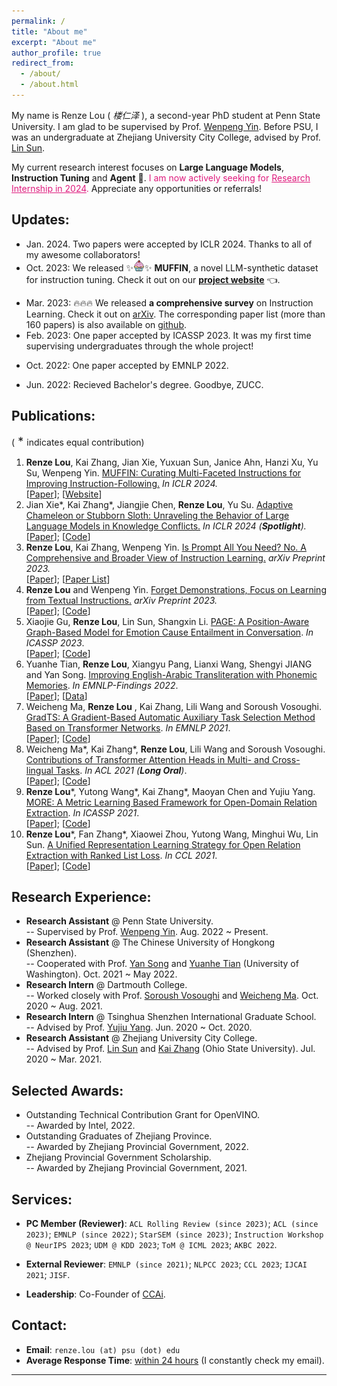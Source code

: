 ```yaml
---
permalink: /
title: "About me"
excerpt: "About me"
author_profile: true
redirect_from: 
  - /about/
  - /about.html
---
```


My name is Renze Lou ( *楼仁泽* ), a second-year PhD student at Penn State University. I am glad to be supervised by Prof. [Wenpeng Yin](https://sites.google.com/site/yinwenpeng1987/). Before PSU, I was an undergraduate at Zhejiang University City College, advised by Prof. [Lin Sun](https://scholar.google.com/citations?user=48cqMXkAAAAJ&hl=en).

My current research interest focuses on **Large Language Models**, **Instruction Tuning** and **Agent** 🤖. <font color="#df1a7d">I am now actively seeking for <u>Research Internship in 2024</u>.</font> Appreciate any opportunities or referrals!

<!-- I am actively looking for research collaborators (no matter PhD, master, or undergraduate students). If you are interested, feel free to reach out via email 🤗. -->


## Updates:
<!-- - **<font color="#dd0000">Important: Our group will move to Penn State University (PSU) in Jan. 2023, and welcome more new members in the future!</font><br/>** -->
- Jan. 2024. Two papers were accepted by ICLR 2024. Thanks to all of my awesome collaborators!
- Oct. 2023: We released ✨<img src="./../images/cupcake.png" width="18" height="18">✨ **MUFFIN**, a novel LLM-synthetic dataset for instruction tuning. Check it out on our **[project website](https://renzelou.github.io/Muffin/)** 👈.
<!-- - Mar. 2023: 🔥🔥🔥 <font color="#dd0000">We released a comprehensive</font> **[reading list](https://github.com/RenzeLou/awesome-instruction-learning)** <font color="#dd0000">(more than 160 papers) on Instruction Learning!</font> The corresponding survey is available **[here](https://arxiv.org/abs/2303.10475)** 👈. -->
- Mar. 2023: 🔥🔥🔥 We released **a comprehensive survey** on Instruction Learning. Check it out on [arXiv](https://arxiv.org/abs/2303.10475). The corresponding paper list (more than 160 papers) is also available on [github](https://github.com/RenzeLou/awesome-instruction-learning).
- Feb. 2023: One paper accepted by ICASSP 2023. It was my first time supervising undergraduates through the whole project!
<!-- - Jan. 2023: Our group moved to Penn State University.  -->
- Oct. 2022: One paper accepted by EMNLP 2022.
<!-- - Aug. 2022: Began my PhD journey at Temple University. -->
<!-- - Jun. 2022: Two papers submitted to EMNLP 2022. -->
- Jun. 2022: Recieved Bachelor's degree. Goodbye, ZUCC.
<!-- - May 2022: **I received several Ph.D. offers and chose Temple University finally.**    -->
<!-- - Jan. 2022: Awarded "Outstanding Technical Contribution" from Intel. -->
<!-- - Oct. 2021: I came to CUHK-SZ and recieved a research assistantship. -->
<!-- -  advised by Prof. Yan Song. -->
<!-- Grant for OpenVINO -->

<!-- 
- Mar. 2022: Released a collation of massive QA corpora (i.e., [Datasets for Question Answering](https://github.com/RenzeLou/Datasets-for-Question-Answering)).
- Aug. 2021: **One of my works was accepted by EMNLP 2021.**
-->


## Publications:

(<font size=4> * </font> indicates equal contribution)

1. **Renze Lou**, Kai Zhang, Jian Xie, Yuxuan Sun, Janice Ahn, Hanzi Xu, Yu Su, Wenpeng Yin. <u>MUFFIN: Curating Multi-Faceted Instructions for Improving Instruction-Following.</u> *In ICLR 2024.* <br> [[Paper](https://arxiv.org/abs/2312.02436)]; [[Website](https://renzelou.github.io/Muffin/)]
2. Jian Xie*, Kai Zhang*, Jiangjie Chen, **Renze Lou**, Yu Su. <u>Adaptive Chameleon or Stubborn Sloth: Unraveling the Behavior of Large Language Models in Knowledge Conflicts.</u> *In ICLR 2024 (**Spotlight**).* <br> [[Paper](https://arxiv.org/pdf/2305.13300.pdf)]; [[Code](https://github.com/OSU-NLP-Group/LLM-Knowledge-Conflict)]
3. **Renze Lou**, Kai Zhang, Wenpeng Yin. <u>Is Prompt All You Need? No. A Comprehensive and Broader View of Instruction Learning.</u> *arXiv Preprint 2023.* <br> [[Paper](https://arxiv.org/pdf/2303.10475.pdf)]; [[Paper List](https://github.com/RenzeLou/awesome-instruction-learning)]
4. **Renze Lou** and Wenpeng Yin. <u>Forget Demonstrations, Focus on Learning from Textual Instructions.</u> *arXiv Preprint 2023.* <br> [[Paper](https://arxiv.org/abs/2308.03795)]; [[Code](https://github.com/RenzeLou/Pick-Rank)]
5. Xiaojie Gu, **Renze Lou**, Lin Sun, Shangxin Li. <u>PAGE: A Position-Aware Graph-Based Model for Emotion Cause Entailment in Conversation</u>. *In ICASSP 2023*. <br> [[Paper](https://arxiv.org/abs/2303.01795)]; [[Code](https://github.com/XiaojieGu/PAGE)]
6. Yuanhe Tian, **Renze Lou**, Xiangyu Pang, Lianxi Wang, Shengyi JIANG and Yan Song. <u>Improving English-Arabic Transliteration with Phonemic Memories</u>. *In EMNLP-Findings 2022*. <br> [[Paper](https://aclanthology.org/2022.findings-emnlp.238)]; [[Data](https://github.com/synlp/EATrans)]
7. Weicheng Ma, **Renze Lou** , Kai Zhang, Lili Wang and Soroush Vosoughi. <u>GradTS: A Gradient-Based Automatic Auxiliary Task Selection Method Based on Transformer Networks</u>. *In EMNLP 2021*. <br> [[Paper](https://aclanthology.org/2021.emnlp-main.455/)]; [[Code](https://github.com/RenzeLou/GradTS)]
8. Weicheng Ma\*, Kai Zhang\*, **Renze Lou**, Lili Wang and Soroush Vosoughi. <u>Contributions of Transformer Attention Heads in Multi- and Cross-lingual Tasks</u>. *In ACL 2021 (**Long Oral**)*. <br> [[Paper](https://aclanthology.org/2021.acl-long.152/)]; [[Code](https://github.com/hikari-NYU/Contributions-of-Transformer-Attention-Heads-in-Multi--and-Cross-lingual-Tasks)]
9. **Renze Lou**\*, Yutong Wang\*, Kai Zhang\*, Maoyan Chen and Yujiu Yang. <u>MORE: A Metric Learning Based Framework for Open-Domain Relation Extraction</u>. *In ICASSP 2021*. <br> [[Paper](https://arxiv.org/abs/2206.00289)]; [[Code](https://github.com/RenzeLou/MORE)]
10. **Renze Lou**\*, Fan Zhang\*, Xiaowei Zhou, Yutong Wang, Minghui Wu, Lin Sun. <u>A Unified Representation Learning Strategy for Open Relation Extraction with Ranked List Loss</u>. *In CCL 2021*. <br> [[Paper](https://aclanthology.org/2021.ccl-1.98/)]; [[Code](https://github.com/RenzeLou/MORE)]

## Research Experience:
- **Research Assistant** @ Penn State University. <br> \-- Supervised by Prof. [Wenpeng Yin](https://scholar.google.com/citations?user=mRg16LkAAAAJ&hl=en). Aug. 2022 ~ Present.
- **Research Assistant** @ The Chinese University of Hongkong (Shenzhen). <br> \-- Cooperated with Prof. [Yan Song](https://scholar.google.com.hk/citations?hl=en&user=MsRp7g0AAAAJ) and [Yuanhe Tian](https://scholar.google.com/citations?user=5GCwWZ8AAAAJ&hl=en) (University of Washington). Oct. 2021 ~ May 2022. 
- **Research Intern** @ Dartmouth College. <br> \-- Worked closely with Prof. [Soroush Vosoughi](https://scholar.google.com.hk/citations?user=45DAXkwAAAAJ&hl=en) and [Weicheng Ma](https://scholar.google.com.hk/citations?user=njnBrb4AAAAJ&hl=en). Oct. 2020 ~ Aug. 2021. 
- **Research Intern** @ Tsinghua Shenzhen International Graduate School. <br> \-- Advised by Prof. [Yujiu Yang](https://scholar.google.com.hk/citations?hl=en&user=4gH3sxsAAAAJ). Jun. 2020 ~ Oct. 2020. 
- **Research Assistant** @ Zhejiang University City College. <br> \-- Advised by Prof. [Lin Sun](https://scholar.google.com/citations?user=48cqMXkAAAAJ&hl=en) and [Kai Zhang](https://scholar.google.com/citations?user=sDnAIsgAAAAJ&hl=en) (Ohio State University). Jul. 2020 ~ Mar. 2021. 


## Selected Awards:
- Outstanding Technical Contribution Grant for OpenVINO. <br> \-- Awarded by Intel, 2022.
- Outstanding Graduates of Zhejiang Province. <br> \-- Awarded by Zhejiang Provincial Government, 2022.
- Zhejiang Provincial Government Scholarship. <br> \-- Awarded by Zhejiang Provincial Government, 2021.
  
## Services:
- **PC Member (Reviewer)**: `ACL Rolling Review (since 2023)`; `ACL (since 2023)`; `EMNLP (since 2022)`; `StarSEM (since 2023)`; `Instruction Workshop @ NeurIPS 2023`; `UDM @ KDD 2023`; `ToM @ ICML 2023`; `AKBC 2022`.

- **External Reviewer**: `EMNLP (since 2021)`; `NLPCC 2023`; `CCL 2023`; `IJCAI 2021`; `JISF`.

- **Leadership**: Co-Founder of [CCAi](https://github.com/ZUCC-AI).


## Contact:
- **Email**: `renze.lou (at) psu (dot) edu`
- **Average Response Time**: <u>within 24 hours</u> (I constantly check my email).


------------

<script type='text/javascript' id='clustrmaps' src='//cdn.clustrmaps.com/map_v2.js?cl=ffffff&w=288&t=tt&d=dc26DYNe0X1PgCNiVzcfGP8oPNLgTbiwGE77MJThVnw&cmn=ff5353&cmo=f78403&co=2d78ad&ct=ffffff'></script>
